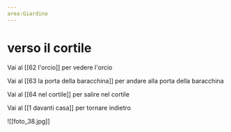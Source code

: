```yaml
---
area:Giardino
---
```

# verso il cortile

Vai al [[62 l'orcio]] per vedere l'orcio

Vai al [[63 la porta della baracchina]] per andare alla porta della baracchina

Vai al [[64 nel cortile]] per salire nel cortile

Vai al [[1 davanti casa]] per tornare indietro

![[foto_38.jpg]]